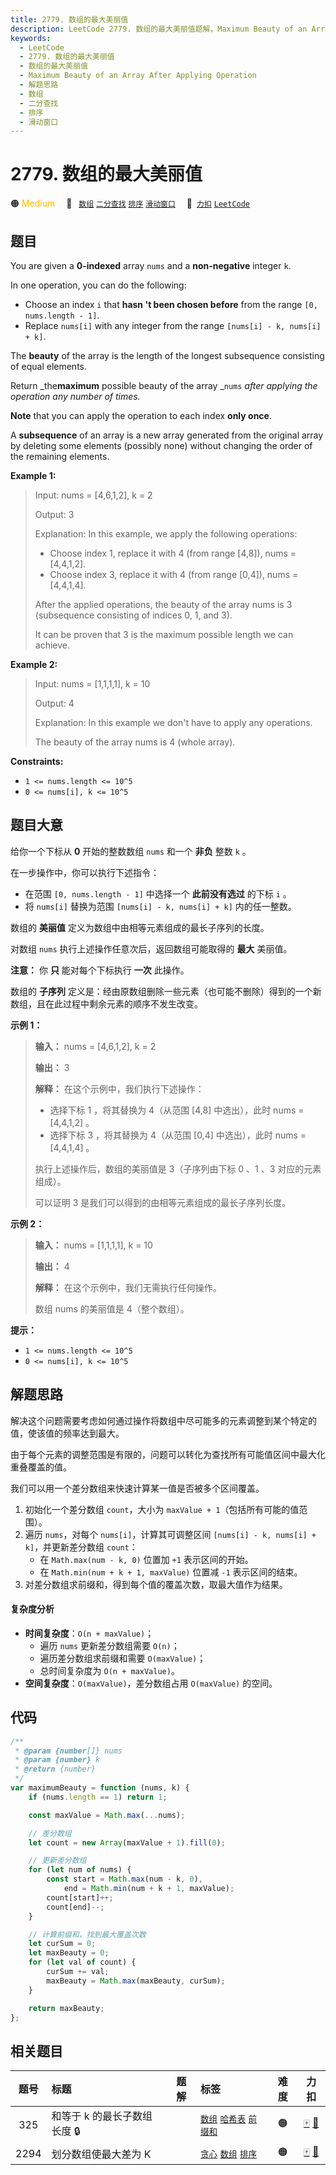```yaml
---
title: 2779. 数组的最大美丽值
description: LeetCode 2779. 数组的最大美丽值题解，Maximum Beauty of an Array After Applying Operation，包含解题思路、复杂度分析以及完整的 JavaScript 代码实现。
keywords:
  - LeetCode
  - 2779. 数组的最大美丽值
  - 数组的最大美丽值
  - Maximum Beauty of an Array After Applying Operation
  - 解题思路
  - 数组
  - 二分查找
  - 排序
  - 滑动窗口
---
```


# 2779. 数组的最大美丽值

🟠 <font color=#ffb800>Medium</font>&emsp; 🔖&ensp; [`数组`](/tag/array.md) [`二分查找`](/tag/binary-search.md) [`排序`](/tag/sorting.md) [`滑动窗口`](/tag/sliding-window.md)&emsp; 🔗&ensp;[`力扣`](https://leetcode.cn/problems/maximum-beauty-of-an-array-after-applying-operation) [`LeetCode`](https://leetcode.com/problems/maximum-beauty-of-an-array-after-applying-operation)

## 题目

You are given a **0-indexed** array `nums` and a **non-negative** integer `k`.

In one operation, you can do the following:

- Choose an index `i` that **hasn 't been chosen before** from the range `[0, nums.length - 1]`.
- Replace `nums[i]` with any integer from the range `[nums[i] - k, nums[i] + k]`.

The **beauty** of the array is the length of the longest subsequence
consisting of equal elements.

Return _the**maximum** possible beauty of the array _`nums` _after applying
the operation any number of times._

**Note** that you can apply the operation to each index **only once**.

A **subsequence** of an array is a new array generated from the original array
by deleting some elements (possibly none) without changing the order of the
remaining elements.

**Example 1:**

> Input: nums = [4,6,1,2], k = 2
>
> Output: 3
>
> Explanation: In this example, we apply the following operations:
>
> - Choose index 1, replace it with 4 (from range [4,8]), nums = [4,4,1,2].
> - Choose index 3, replace it with 4 (from range [0,4]), nums = [4,4,1,4].
>
> After the applied operations, the beauty of the array nums is 3 (subsequence consisting of indices 0, 1, and 3).
>
> It can be proven that 3 is the maximum possible length we can achieve.

**Example 2:**

> Input: nums = [1,1,1,1], k = 10
>
> Output: 4
>
> Explanation: In this example we don't have to apply any operations.
>
> The beauty of the array nums is 4 (whole array).

**Constraints:**

- `1 <= nums.length <= 10^5`
- `0 <= nums[i], k <= 10^5`

## 题目大意

给你一个下标从 **0** 开始的整数数组 `nums` 和一个 **非负** 整数 `k` 。

在一步操作中，你可以执行下述指令：

- 在范围 `[0, nums.length - 1]` 中选择一个 **此前没有选过** 的下标 `i` 。
- 将 `nums[i]` 替换为范围 `[nums[i] - k, nums[i] + k]` 内的任一整数。

数组的 **美丽值** 定义为数组中由相等元素组成的最长子序列的长度。

对数组 `nums` 执行上述操作任意次后，返回数组可能取得的 **最大** 美丽值。

**注意：** 你 **只** 能对每个下标执行 **一次** 此操作。

数组的 **子序列** 定义是：经由原数组删除一些元素（也可能不删除）得到的一个新数组，且在此过程中剩余元素的顺序不发生改变。

**示例 1：**

> **输入：** nums = [4,6,1,2], k = 2
>
> **输出：** 3
>
> **解释：** 在这个示例中，我们执行下述操作：
>
> - 选择下标 1 ，将其替换为 4（从范围 [4,8] 中选出），此时 nums = [4,4,1,2] 。
> - 选择下标 3 ，将其替换为 4（从范围 [0,4] 中选出），此时 nums = [4,4,1,4] 。
>
> 执行上述操作后，数组的美丽值是 3（子序列由下标 0 、1 、3 对应的元素组成）。
>
> 可以证明 3 是我们可以得到的由相等元素组成的最长子序列长度。

**示例 2：**

> **输入：** nums = [1,1,1,1], k = 10
>
> **输出：** 4
>
> **解释：** 在这个示例中，我们无需执行任何操作。
>
> 数组 nums 的美丽值是 4（整个数组）。

**提示：**

- `1 <= nums.length <= 10^5`
- `0 <= nums[i], k <= 10^5`

## 解题思路

解决这个问题需要考虑如何通过操作将数组中尽可能多的元素调整到某个特定的值，使该值的频率达到最大。

由于每个元素的调整范围是有限的，问题可以转化为查找所有可能值区间中最大化重叠覆盖的值。

我们可以用一个差分数组来快速计算某一值是否被多个区间覆盖。

1. 初始化一个差分数组 `count`，大小为 `maxValue + 1`（包括所有可能的值范围）。
2. 遍历 `nums`，对每个 `nums[i]`，计算其可调整区间 `[nums[i] - k, nums[i] + k]`，并更新差分数组 `count`：
   - 在 `Math.max(num - k, 0)` 位置加 `+1` 表示区间的开始。
   - 在 `Math.min(num + k + 1, maxValue)` 位置减 `-1` 表示区间的结束。
3. 对差分数组求前缀和，得到每个值的覆盖次数，取最大值作为结果。

#### 复杂度分析

- **时间复杂度**：`O(n + maxValue)`；
  - 遍历 `nums` 更新差分数组需要 `O(n)`；
  - 遍历差分数组求前缀和需要 `O(maxValue)`；
  - 总时间复杂度为 `O(n + maxValue)`。
- **空间复杂度**：`O(maxValue)`，差分数组占用 `O(maxValue)` 的空间。

## 代码

```javascript
/**
 * @param {number[]} nums
 * @param {number} k
 * @return {number}
 */
var maximumBeauty = function (nums, k) {
	if (nums.length == 1) return 1;

	const maxValue = Math.max(...nums);

	// 差分数组
	let count = new Array(maxValue + 1).fill(0);

	// 更新差分数组
	for (let num of nums) {
		const start = Math.max(num - k, 0),
			end = Math.min(num + k + 1, maxValue);
		count[start]++;
		count[end]--;
	}

	// 计算前缀和，找到最大覆盖次数
	let curSum = 0;
	let maxBeauty = 0;
	for (let val of count) {
		curSum += val;
		maxBeauty = Math.max(maxBeauty, curSum);
	}

	return maxBeauty;
};
```

## 相关题目

<!-- prettier-ignore -->
| 题号 | 标题 | 题解 | 标签 | 难度 | 力扣 |
| :------: | :------ | :------: | :------ | :------: | :------: |
| 325 | 和等于 k 的最长子数组长度 🔒 |  |  [`数组`](/tag/array.md) [`哈希表`](/tag/hash-table.md) [`前缀和`](/tag/prefix-sum.md) | 🟠 | [🀄️](https://leetcode.cn/problems/maximum-size-subarray-sum-equals-k) [🔗](https://leetcode.com/problems/maximum-size-subarray-sum-equals-k) |
| 2294 | 划分数组使最大差为 K |  |  [`贪心`](/tag/greedy.md) [`数组`](/tag/array.md) [`排序`](/tag/sorting.md) | 🟠 | [🀄️](https://leetcode.cn/problems/partition-array-such-that-maximum-difference-is-k) [🔗](https://leetcode.com/problems/partition-array-such-that-maximum-difference-is-k) |